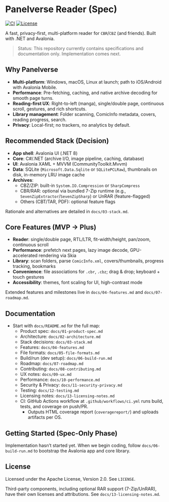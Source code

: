 # Panelverse Reader (Spec)

[![CI](https://github.com/jborralho/panelverse/actions/workflows/ci.yml/badge.svg?branch=main)](https://github.com/jborralho/panelverse/actions/workflows/ci.yml) [![License](https://img.shields.io/badge/License-Apache%202.0-blue.svg)](LICENSE)

A fast, privacy-first, multi-platform reader for `CBR`/`CBZ` (and friends). Built with .NET and Avalonia.

> Status: This repository currently contains specifications and documentation only. Implementation comes next.

## Why Panelverse
- **Multi-platform**: Windows, macOS, Linux at launch; path to iOS/Android with Avalonia Mobile.
- **Performance**: Pre-fetching, caching, and native archive decoding for smooth page turns.
- **Reading-first UX**: Right-to-left (manga), single/double page, continuous scroll, gestures, and rich shortcuts.
- **Library management**: Folder scanning, ComicInfo metadata, covers, reading progress, search.
- **Privacy**: Local-first; no trackers, no analytics by default.

## Recommended Stack (Decision)
- **App shell**: Avalonia UI (.NET 8)
- **Core**: C#/.NET (archive I/O, image pipeline, caching, database)
- **UI**: Avalonia XAML + MVVM (CommunityToolkit.Mvvm)
- **Data**: SQLite (`Microsoft.Data.Sqlite` or `SQLitePCLRaw`), thumbnails on disk, in-memory LRU image cache
- **Archives**:
  - CBZ/ZIP: built-in `System.IO.Compression` or `SharpCompress`
  - CBR/RAR: optional via bundled 7-Zip runtime (e.g., `SevenZipExtractor`/`SevenZipSharp`) or UnRAR (feature-flagged)
  - Others (CBT/TAR, PDF): optional feature flags

Rationale and alternatives are detailed in `docs/03-stack.md`.

## Core Features (MVP → Plus)
- **Reader**: single/double page, RTL/LTR, fit-width/height, pan/zoom, continuous scroll
- **Performance**: prefetch next pages, lazy image decode, GPU-accelerated rendering via Skia
- **Library**: scan folders, parse `ComicInfo.xml`, covers/thumbnails, progress tracking, bookmarks
- **Convenience**: file associations for `.cbr`, `.cbz`; drag & drop; keyboard + touch gestures
- **Accessibility**: themes, font scaling for UI, high-contrast mode

Extended features and milestones live in `docs/04-features.md` and `docs/07-roadmap.md`.

## Documentation
- Start with `docs/README.md` for the full map:
  - Product spec: `docs/01-product-spec.md`
  - Architecture: `docs/02-architecture.md`
  - Stack decisions: `docs/03-stack.md`
  - Features: `docs/04-features.md`
  - File formats: `docs/05-file-formats.md`
  - Build/run (dev setup): `docs/06-build-run.md`
  - Roadmap: `docs/07-roadmap.md`
  - Contributing: `docs/08-contributing.md`
  - UX notes: `docs/09-ux.md`
  - Performance: `docs/10-performance.md`
  - Security & Privacy: `docs/11-security-privacy.md`
  - Testing: `docs/12-testing.md`
  - Licensing notes: `docs/13-licensing-notes.md`
  - CI: GitHub Actions workflow at `.github/workflows/ci.yml` runs build, tests, and coverage on push/PR.
    - Outputs HTML coverage report (`coveragereport/`) and uploads artifacts per OS.

## Getting Started (Spec-Only Phase)
Implementation hasn’t started yet. When we begin coding, follow `docs/06-build-run.md` to bootstrap the Avalonia app and core library.

## License
Licensed under the Apache License, Version 2.0. See `LICENSE`.

Third-party components, including optional RAR support (7-Zip/UnRAR), have their own licenses and attributions. See `docs/13-licensing-notes.md`.
